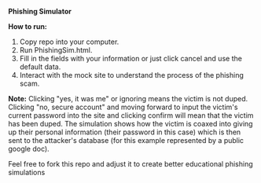 **Phishing Simulator**

**How to run:**
1. Copy repo into your computer.
2. Run PhishingSim.html.
3. Fill in the fields with your information or just click cancel and use the default data.
4. Interact with the mock site to understand the process of the phishing scam. 

**Note:**
Clicking "yes, it was me" or ignoring means the victim is not duped. Clicking "no, secure account"
and moving forward to input the victim's current password into the site and clicking confirm will 
mean that the victim has been duped. The simulation shows how the victim is coaxed into giving up
their personal information (their password in this case) which is then sent to the attacker's 
database (for this example represented by a public google doc).

Feel free to fork this repo and adjust it to create better educational phishing simulations
